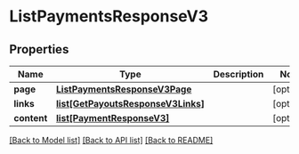 # ListPaymentsResponseV3

## Properties
Name | Type | Description | Notes
------------ | ------------- | ------------- | -------------
**page** | [**ListPaymentsResponseV3Page**](ListPaymentsResponseV3Page.md) |  | [optional] 
**links** | [**list[GetPayoutsResponseV3Links]**](GetPayoutsResponseV3Links.md) |  | [optional] 
**content** | [**list[PaymentResponseV3]**](PaymentResponseV3.md) |  | [optional] 

[[Back to Model list]](../README.md#documentation-for-models) [[Back to API list]](../README.md#documentation-for-api-endpoints) [[Back to README]](../README.md)



